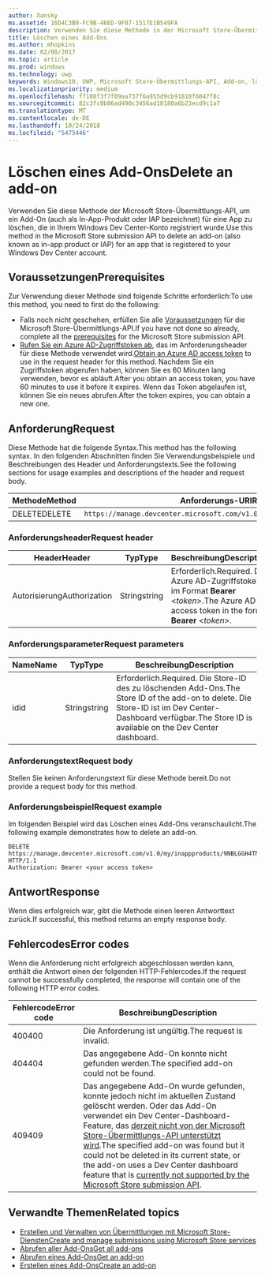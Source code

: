```yaml
---
author: Xansky
ms.assetid: 16D4C3B9-FC9B-46ED-9F87-1517E1B549FA
description: Verwenden Sie diese Methode in der Microsoft Store-Übermittlungs-API zum Löschen eines Add-Ons für eine App, die für Ihr Windows Dev Center-Konto registriert ist.
title: Löschen eines Add-Ons
ms.author: mhopkins
ms.date: 02/08/2017
ms.topic: article
ms.prod: windows
ms.technology: uwp
keywords: Windows10, UWP, Microsoft Store-Übermittlungs-API, Add-on, löschen, In-App-Produkt, IAP
ms.localizationpriority: medium
ms.openlocfilehash: ff108f3f7f09aa737f6a955d9cb91810f6047f8c
ms.sourcegitcommit: 82c3fc0b06ad490c3456ad18180a6b23ecd9c1a7
ms.translationtype: MT
ms.contentlocale: de-DE
ms.lasthandoff: 10/24/2018
ms.locfileid: "5475446"
---
```

# <a name="delete-an-add-on"></a><span data-ttu-id="0e2d0-104">Löschen eines Add-Ons</span><span class="sxs-lookup"><span data-stu-id="0e2d0-104">Delete an add-on</span></span>

<span data-ttu-id="0e2d0-105">Verwenden Sie diese Methode der Microsoft Store-Übermittlungs-API, um ein Add-On (auch als In-App-Produkt oder IAP bezeichnet) für eine App zu löschen, die in Ihrem Windows Dev Center-Konto registriert wurde.</span><span class="sxs-lookup"><span data-stu-id="0e2d0-105">Use this method in the Microsoft Store submission API to delete an add-on (also known as in-app product or IAP) for an app that is registered to your Windows Dev Center account.</span></span>

## <a name="prerequisites"></a><span data-ttu-id="0e2d0-106">Voraussetzungen</span><span class="sxs-lookup"><span data-stu-id="0e2d0-106">Prerequisites</span></span>

<span data-ttu-id="0e2d0-107">Zur Verwendung dieser Methode sind folgende Schritte erforderlich:</span><span class="sxs-lookup"><span data-stu-id="0e2d0-107">To use this method, you need to first do the following:</span></span>

* <span data-ttu-id="0e2d0-108">Falls noch nicht geschehen, erfüllen Sie alle [Voraussetzungen](create-and-manage-submissions-using-windows-store-services.md#prerequisites) für die Microsoft Store-Übermittlungs-API.</span><span class="sxs-lookup"><span data-stu-id="0e2d0-108">If you have not done so already, complete all the [prerequisites](create-and-manage-submissions-using-windows-store-services.md#prerequisites) for the Microsoft Store submission API.</span></span>
* <span data-ttu-id="0e2d0-109">[Rufen Sie ein Azure AD-Zugriffstoken ab](create-and-manage-submissions-using-windows-store-services.md#obtain-an-azure-ad-access-token), das im Anforderungsheader für diese Methode verwendet wird.</span><span class="sxs-lookup"><span data-stu-id="0e2d0-109">[Obtain an Azure AD access token](create-and-manage-submissions-using-windows-store-services.md#obtain-an-azure-ad-access-token) to use in the request header for this method.</span></span> <span data-ttu-id="0e2d0-110">Nachdem Sie ein Zugriffstoken abgerufen haben, können Sie es 60 Minuten lang verwenden, bevor es abläuft.</span><span class="sxs-lookup"><span data-stu-id="0e2d0-110">After you obtain an access token, you have 60 minutes to use it before it expires.</span></span> <span data-ttu-id="0e2d0-111">Wenn das Token abgelaufen ist, können Sie ein neues abrufen.</span><span class="sxs-lookup"><span data-stu-id="0e2d0-111">After the token expires, you can obtain a new one.</span></span>

## <a name="request"></a><span data-ttu-id="0e2d0-112">Anforderung</span><span class="sxs-lookup"><span data-stu-id="0e2d0-112">Request</span></span>

<span data-ttu-id="0e2d0-113">Diese Methode hat die folgende Syntax.</span><span class="sxs-lookup"><span data-stu-id="0e2d0-113">This method has the following syntax.</span></span> <span data-ttu-id="0e2d0-114">In den folgenden Abschnitten finden Sie Verwendungsbeispiele und Beschreibungen des Header und Anforderungstexts.</span><span class="sxs-lookup"><span data-stu-id="0e2d0-114">See the following sections for usage examples and descriptions of the header and request body.</span></span>

| <span data-ttu-id="0e2d0-115">Methode</span><span class="sxs-lookup"><span data-stu-id="0e2d0-115">Method</span></span> | <span data-ttu-id="0e2d0-116">Anforderungs-URI</span><span class="sxs-lookup"><span data-stu-id="0e2d0-116">Request URI</span></span>                                                      |
|--------|------------------------------------------------------------------|
| <span data-ttu-id="0e2d0-117">DELETE</span><span class="sxs-lookup"><span data-stu-id="0e2d0-117">DELETE</span></span>    | ```https://manage.devcenter.microsoft.com/v1.0/my/inappproducts/{inAppProductId}``` |


### <a name="request-header"></a><span data-ttu-id="0e2d0-118">Anforderungsheader</span><span class="sxs-lookup"><span data-stu-id="0e2d0-118">Request header</span></span>

| <span data-ttu-id="0e2d0-119">Header</span><span class="sxs-lookup"><span data-stu-id="0e2d0-119">Header</span></span>        | <span data-ttu-id="0e2d0-120">Typ</span><span class="sxs-lookup"><span data-stu-id="0e2d0-120">Type</span></span>   | <span data-ttu-id="0e2d0-121">Beschreibung</span><span class="sxs-lookup"><span data-stu-id="0e2d0-121">Description</span></span>                                                                 |
|---------------|--------|-----------------------------------------------------------------------------|
| <span data-ttu-id="0e2d0-122">Autorisierung</span><span class="sxs-lookup"><span data-stu-id="0e2d0-122">Authorization</span></span> | <span data-ttu-id="0e2d0-123">String</span><span class="sxs-lookup"><span data-stu-id="0e2d0-123">string</span></span> | <span data-ttu-id="0e2d0-124">Erforderlich.</span><span class="sxs-lookup"><span data-stu-id="0e2d0-124">Required.</span></span> <span data-ttu-id="0e2d0-125">Das Azure AD-Zugriffstoken im Format **Bearer** &lt;*token*&gt;.</span><span class="sxs-lookup"><span data-stu-id="0e2d0-125">The Azure AD access token in the form **Bearer** &lt;*token*&gt;.</span></span> |


### <a name="request-parameters"></a><span data-ttu-id="0e2d0-126">Anforderungsparameter</span><span class="sxs-lookup"><span data-stu-id="0e2d0-126">Request parameters</span></span>

| <span data-ttu-id="0e2d0-127">Name</span><span class="sxs-lookup"><span data-stu-id="0e2d0-127">Name</span></span>        | <span data-ttu-id="0e2d0-128">Typ</span><span class="sxs-lookup"><span data-stu-id="0e2d0-128">Type</span></span>   | <span data-ttu-id="0e2d0-129">Beschreibung</span><span class="sxs-lookup"><span data-stu-id="0e2d0-129">Description</span></span>                                                                 |
|---------------|--------|-----------------------------------------------------------------------------|
| <span data-ttu-id="0e2d0-130">id</span><span class="sxs-lookup"><span data-stu-id="0e2d0-130">id</span></span> | <span data-ttu-id="0e2d0-131">String</span><span class="sxs-lookup"><span data-stu-id="0e2d0-131">string</span></span> | <span data-ttu-id="0e2d0-132">Erforderlich.</span><span class="sxs-lookup"><span data-stu-id="0e2d0-132">Required.</span></span> <span data-ttu-id="0e2d0-133">Die Store-ID des zu löschenden Add-Ons.</span><span class="sxs-lookup"><span data-stu-id="0e2d0-133">The Store ID of the add-on to delete.</span></span> <span data-ttu-id="0e2d0-134">Die Store-ID ist im Dev Center-Dashboard verfügbar.</span><span class="sxs-lookup"><span data-stu-id="0e2d0-134">The Store ID is available on the Dev Center dashboard.</span></span>  |


### <a name="request-body"></a><span data-ttu-id="0e2d0-135">Anforderungstext</span><span class="sxs-lookup"><span data-stu-id="0e2d0-135">Request body</span></span>

<span data-ttu-id="0e2d0-136">Stellen Sie keinen Anforderungstext für diese Methode bereit.</span><span class="sxs-lookup"><span data-stu-id="0e2d0-136">Do not provide a request body for this method.</span></span>


### <a name="request-example"></a><span data-ttu-id="0e2d0-137">Anforderungsbeispiel</span><span class="sxs-lookup"><span data-stu-id="0e2d0-137">Request example</span></span>

<span data-ttu-id="0e2d0-138">Im folgenden Beispiel wird das Löschen eines Add-Ons veranschaulicht.</span><span class="sxs-lookup"><span data-stu-id="0e2d0-138">The following example demonstrates how to delete an add-on.</span></span>

```
DELETE https://manage.devcenter.microsoft.com/v1.0/my/inappproducts/9NBLGGH4TNMP HTTP/1.1
Authorization: Bearer <your access token>
```

## <a name="response"></a><span data-ttu-id="0e2d0-139">Antwort</span><span class="sxs-lookup"><span data-stu-id="0e2d0-139">Response</span></span>

<span data-ttu-id="0e2d0-140">Wenn dies erfolgreich war, gibt die Methode einen leeren Antworttext zurück.</span><span class="sxs-lookup"><span data-stu-id="0e2d0-140">If successful, this method returns an empty response body.</span></span>

## <a name="error-codes"></a><span data-ttu-id="0e2d0-141">Fehlercodes</span><span class="sxs-lookup"><span data-stu-id="0e2d0-141">Error codes</span></span>

<span data-ttu-id="0e2d0-142">Wenn die Anforderung nicht erfolgreich abgeschlossen werden kann, enthält die Antwort einen der folgenden HTTP-Fehlercodes.</span><span class="sxs-lookup"><span data-stu-id="0e2d0-142">If the request cannot be successfully completed, the response will contain one of the following HTTP error codes.</span></span>

| <span data-ttu-id="0e2d0-143">Fehlercode</span><span class="sxs-lookup"><span data-stu-id="0e2d0-143">Error code</span></span> |  <span data-ttu-id="0e2d0-144">Beschreibung</span><span class="sxs-lookup"><span data-stu-id="0e2d0-144">Description</span></span>                                                                                                                                                                           |
|--------|------------------|
| <span data-ttu-id="0e2d0-145">400</span><span class="sxs-lookup"><span data-stu-id="0e2d0-145">400</span></span>  | <span data-ttu-id="0e2d0-146">Die Anforderung ist ungültig.</span><span class="sxs-lookup"><span data-stu-id="0e2d0-146">The request is invalid.</span></span> |
| <span data-ttu-id="0e2d0-147">404</span><span class="sxs-lookup"><span data-stu-id="0e2d0-147">404</span></span>  | <span data-ttu-id="0e2d0-148">Das angegebene Add-On konnte nicht gefunden werden.</span><span class="sxs-lookup"><span data-stu-id="0e2d0-148">The specified add-on could not be found.</span></span>  |
| <span data-ttu-id="0e2d0-149">409</span><span class="sxs-lookup"><span data-stu-id="0e2d0-149">409</span></span>  | <span data-ttu-id="0e2d0-150">Das angegebene Add-On wurde gefunden, konnte jedoch nicht im aktuellen Zustand gelöscht werden. Oder das Add-On verwendet ein Dev Center-Dashboard-Feature, das [derzeit nicht von der Microsoft Store-Übermittlungs-API unterstützt wird](create-and-manage-submissions-using-windows-store-services.md#not_supported).</span><span class="sxs-lookup"><span data-stu-id="0e2d0-150">The specified add-on was found but it could not be deleted in its current state, or the add-on uses a Dev Center dashboard feature that is [currently not supported by the Microsoft Store submission API](create-and-manage-submissions-using-windows-store-services.md#not_supported).</span></span> |   


## <a name="related-topics"></a><span data-ttu-id="0e2d0-151">Verwandte Themen</span><span class="sxs-lookup"><span data-stu-id="0e2d0-151">Related topics</span></span>

* [<span data-ttu-id="0e2d0-152">Erstellen und Verwalten von Übermittlungen mit Microsoft Store-Diensten</span><span class="sxs-lookup"><span data-stu-id="0e2d0-152">Create and manage submissions using Microsoft Store services</span></span>](create-and-manage-submissions-using-windows-store-services.md)
* [<span data-ttu-id="0e2d0-153">Abrufen aller Add-Ons</span><span class="sxs-lookup"><span data-stu-id="0e2d0-153">Get all add-ons</span></span>](get-all-add-ons.md)
* [<span data-ttu-id="0e2d0-154">Abrufen eines Add-Ons</span><span class="sxs-lookup"><span data-stu-id="0e2d0-154">Get an add-on</span></span>](get-an-add-on.md)
* [<span data-ttu-id="0e2d0-155">Erstellen eines Add-Ons</span><span class="sxs-lookup"><span data-stu-id="0e2d0-155">Create an add-on</span></span>](create-an-add-on.md)
